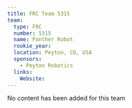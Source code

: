 ```yaml
---
title: FRC Team 5315
team:
  type: FRC
  number: 5315
  name: Panther Robot
  rookie_year: 
  location: Peyton, CO, USA
  sponsors:
    - Peyton Robotics
  links:
    Website: 
---
```

No content has been added for this team